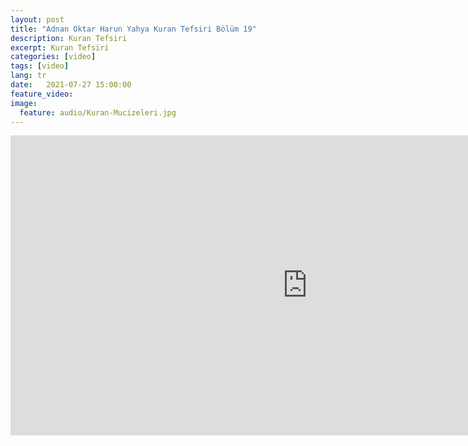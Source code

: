 ```yaml
---
layout: post
title: "Adnan Oktar Harun Yahya Kuran Tefsiri Bölüm 19"
description: Kuran Tefsiri
excerpt: Kuran Tefsiri
categories: [video]
tags: [video]
lang: tr
date:   2021-07-27 15:00:00
feature_video: 
image:
  feature: audio/Kuran-Mucizeleri.jpg
---
```


<div class="responsive-wrap">
<iframe width="950" height="480" src="https://e.pcloud.link/publink/show?code=XZ8yb0ZalyAUpt3vDRYKr53mSxxgR47rHWy" title="YouTube video player" frameborder="0" allow="accelerometer; autoplay; clipboard-write; encrypted-media; gyroscope; picture-in-picture" allowfullscreen></iframe>
</div>


